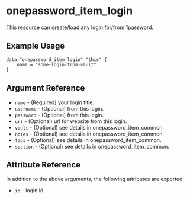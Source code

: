 # onepassword_item_login

This resource can create/load any login for/from 1password.

## Example Usage

```hcl
data "onepassword_item_login" "this" {
    name = "some-login-from-vault"
}
```

## Argument Reference

* `name` - (Required) your login title.
* `username` - (Optional) from this login.
* `password` - (Optional) from this login.
* `url` - (Optional) url for website from this login.
* `vault` - (Optional) see details in onepassword_item_common.
* `notes` - (Optional) see details in onepassword_item_common.
* `tags` - (Optional) see details in onepassword_item_common.
* `section` - (Optional) see details in onepassword_item_common.

## Attribute Reference

In addition to the above arguments, the following attributes are exported:

* `id` - login id.

